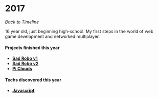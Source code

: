 # 2017
*[Back to Timeline](./Timeline.md)*

16 year old, just beginning high-school. My first steps in the world of web game development and networked multiplayer.

#### Projects finished this year
- **[Sad Robo v1](../Games/SadRobo1.md)**
- **[Sad Robo v2](../Games/SadRobo2.md)**
- **[Pi Clouds](../Games/PiClouds.md)**

#### Techs discovered this year
- **[Javascript](../Techs/Javascript.md)**
